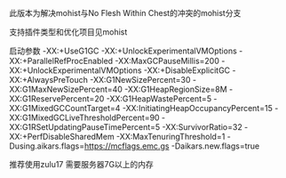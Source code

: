 此版本为解决mohist与No Flesh Within Chest的冲突的mohist分支

支持插件类型和优化项目见mohist

启动参数
-XX:+UseG1GC -XX:+UnlockExperimentalVMOptions
-XX:+ParallelRefProcEnabled
-XX:MaxGCPauseMillis=200
-XX:+UnlockExperimentalVMOptions -XX:+DisableExplicitGC
-XX:+AlwaysPreTouch -XX:G1NewSizePercent=30 
-XX:G1MaxNewSizePercent=40 -XX:G1HeapRegionSize=8M
-XX:G1ReservePercent=20 -XX:G1HeapWastePercent=5
-XX:G1MixedGCCountTarget=4 -XX:InitiatingHeapOccupancyPercent=15
-XX:G1MixedGCLiveThresholdPercent=90
-XX:G1RSetUpdatingPauseTimePercent=5 -XX:SurvivorRatio=32 
-XX:+PerfDisableSharedMem -XX:MaxTenuringThreshold=1
-Dusing.aikars.flags=https://mcflags.emc.gs -Daikars.new.flags=true 

推荐使用zulu17 需要服务器7G以上的内存
